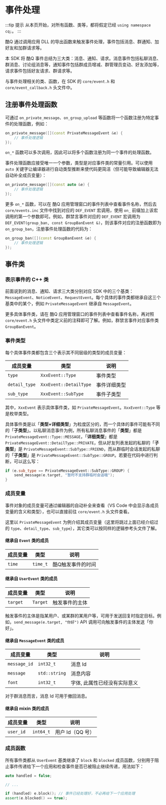# 事件处理

:::tip 提示
从本页开始，对所有函数、类等，都将假定已经 `using namespace cq;`。
:::

酷Q 通过调用应用 DLL 的导出函数来触发事件处理，事件包括消息、群通知、加好友和加群请求等。

本 SDK 将 酷Q 事件总结为三大类：消息、通知、请求。消息事件包括私聊消息、群消息、讨论组消息等，通知事件包括群成员增减、群管理员变动、好友添加等，请求事件包括好友请求、群请求等。

与事件处理相关的类、函数，在 SDK 的 `core/event.h` 和 `core/event_callback.h` 头文件中。

## 注册事件处理函数

可通过 `on_private_message`、`on_group_upload` 等函数将一个函数注册为特定事件的处理函数，例如：

```cpp
on_private_message([](const PrivateMessageEvent &e) {
    // 事件处理逻辑
});
```

`on_*` 函数可以多次调用，因此可以将多个函数注册为同一个事件的处理函数。

事件处理函数应接受唯一一个参数，类型是对应事件类的常量引用。可以使用 `auto` 关键字让编译器进行自动类型推断来使代码更简洁（但可能导致编辑器无法自动补全成员变量）：

```cpp
on_private_message([](const auto &e) {
    // 事件处理逻辑
});
```

更多 `on_*` 函数，可以在 酷Q 应用管理窗口的事件列表中查看事件名称，然后去 `core/events.inc` 文件中找到对应的 `DEF_EVENT` 宏调用，使用 `on_` 前缀加上该宏调用的第一个参数即可。例如，群禁言事件对应的 `DEF_EVENT` 宏调用为 `DEF_EVENT(group_ban, const GroupBanEvent &)`，则该事件对应的注册函数即为 `on_group_ban`，注册事件处理函数的代码为：

```cpp
on_group_ban([](const GroupBanEvent &e) {
    // 事件处理逻辑
});
```

## 事件类

### 表示事件的 C++ 类

前面说到的消息、通知、请求三大类分别对应 SDK 中的三个基类：`MessageEvent`、`NoticeEvent`、`RequestEvent`。每个具体的事件类都继承自这三个基类中的某个，例如 `PrivateMessageEvent` 继承自 `MessageEvent`。

更多具体事件类，请在 酷Q 应用管理窗口的事件列表中查看事件名称，再对照 `core/event.h` 头文件中类定义前的注释即可了解。例如，群禁言事件对应事件类 `GroupBanEvent`。

### 事件类型

每个具体事件类都包含三个表示其不同层级的类型的成员变量：

| 成员变量 | 类型 | 说明 |
| --- | --- | --- |
| `type` | `XxxEvent::Type` | 事件类型 |
| `detail_type` | `XxxEvent::DetailType` | 事件详细类型 |
| `sub_type` | `XxxEvent::SubType` | 事件子类型 |

其中，`XxxEvent` 表示具体事件类，如 `PrivateMessageEvent`。`XxxEvent::Type` 等是枚举类型。

具体事件类是以「**类型+详细类型**」为粒度区分的，而一个具体的事件可能有不同的「**子类型**」。以私聊消息事件为例，所有私聊消息事件的「**类型**」都是 `PrivateMessageEvent::Type::MESSAGE`，「**详细类型**」都是 `PrivateMessageEvent::DetailType::PRIVATE`，但从好友列表发起的私聊的「**子类型**」是 `PrivateMessageEvent::SubType::FRIEND`，而从群临时会话发起的私聊的「**子类型**」是 `PrivateMessageEvent::SubType::GROUP`。若要在代码中进行判断，可以这么写：

```cpp
if (e.sub_type == PrivateMessageEvent::SubType::GROUP) {
    send_message(e.target, "暂时不支持群临时会话哦");
}
```

### 成员变量

事件对象的成员变量可通过编辑器的自动补全来查看（VS Code 中会显示各成员变量的含义和类型），也可以直接前往 `core/event.h` 头文件查看。

这里以 `PrivateMessageEvent` 为例介绍其成员变量（这里将跳过上面已经介绍过的 `type`、`detail_type`、`sub_type`），其它类可以按同样的逻辑参考头文件了解。

#### 继承自 `Event` 类的成员

| 成员变量 | 类型 | 说明 |
| --- | --- | --- |
| `time` | `time_t` | 酷Q触发事件的时间 |

#### 继承自 `UserEvent` 类的成员

| 成员变量 | 类型 | 说明 |
| --- | --- | --- |
| `target` | `Target` | 触发事件的主体 |

触发事件的主体是指某用户、或某群的某用户等，可用于发送回复时指定目标。例如，`send_message(e.target, "你好")` API 调用可向触发事件的主体发送「你好」。

#### 继承自 `MessageEvent` 类的成员

| 成员变量 | 类型 | 说明 |
| --- | --- | --- |
| `message_id` | `int32_t` | 消息 Id |
| `message` | `std::string` | 消息内容 |
| `font` | `int32_t` | 字体, 此属性已经没有实际意义 |

对于群消息而言，消息 Id 可用于撤回消息。

#### 继承自 mixin 类的成员

| 成员变量 | 类型 | 说明 |
| --- | --- | --- |
| `user_id` | `int64_t` | 用户 Id（QQ 号） |

### 成员函数

所有事件类都从 `UserEvent` 基类继承了 `block` 和 `blocked` 成员函数，分别用于阻止事件传递给下一个应用和检查事件是否已被阻止继续传递，用法如下：

```cpp
auto handled = false;

// ...

if (handled) e.block(); // 事件已经处理好，不必再给下一个应用处理
assert(e.blocked() == true);
```
